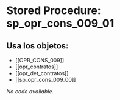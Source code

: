 # Stored Procedure: sp_opr_cons_009_01

## Usa los objetos:
- [[OPR_CONS_009]]
- [[opr_contratos]]
- [[opr_det_contratos]]
- [[sp_opr_cons_009_00]]

*No code available.*
